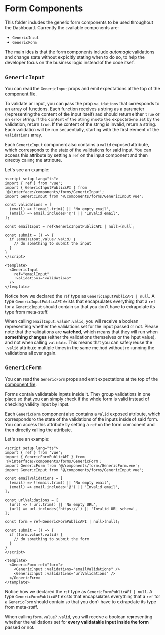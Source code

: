 # Form Components

This folder includes the generic form components to be used throughout the Dashboard. Currently the available components are:

- `GenericInput`
- `GenericForm`

The main idea is that the form components include _automagic_ validations and change state without explicitly stating when to do so, to help the developer focus on the business logic instead of the code itself.

## `GenericInput`

You can read the `GenericInput` props and emit expectations at the top of the [component file](./GenericInput.vue).

To validate an input, you can pass the prop `validations` that corresponds to an array of functions. Each function receives a string as a parameter (representing the content of the input itself) and should return either `true` or an error string. If the content of the string meets the expectations set by the validation, return `true`. If the content of the string is invalid, return a string. Each validation will be run sequentially, starting with the first element of the `validations` array.

Each `GenericInput` component also contains a `valid` exposed attribute, which corresponds to the state of the validations for said input. You can access this attribute by setting a `ref` on the input component and then directly calling the attribute.

Let's see an example:

```vue
<script setup lang="ts">
import { ref } from 'vue';
import { GenericInputPublicAPI } from '@/interfaces/components/forms/GenericInput';
import GenericInput from '@/components/forms/GenericInput.vue';

const validations = [
  (email) => !!email.trim() || 'No empty email',
  (email) => email.includes('@') || 'Invalid email',
];

const emailInput = ref<GenericInputPublicAPI | null>(null);

const submit = () => {
  if (emailInput.value?.valid) {
    // do something to submit the input
  }
}
</script>

<template>
  <GenericInput
    ref="emailInput"
    :validations="validations"
  />
</template>
```

Notice how we declared the `ref` type as `GenericInputPublicAPI | null`. A type `GenericInputPublicAPI` exists that encapsulates everything that a `ref` for a `GenericInput` should contain so that you don't have to extrapolate its type from meta-stuff.

When calling `emailInput.value?.valid`, you will receive a boolean representing whether the validations set for the input passed or not. Please note that the validations are **watched**, which means that they will run when **something changes** (either the validations themselves or the input value), and not when calling `validate`. This means that you can safely reuse the `.valid` attribute multiple times in the same method without re-running the validations all over again.

## `GenericForm`

You can read the `GenericForm` props and emit expectations at the top of the [component file](./GenericForm.vue).

Forms contain validatable inputs inside it. They group validations in one place so that you can simply check if the whole form is valid instead of checking validity input by input.

Each `GenericForm` component also contains a `valid` exposed attribute, which corresponds to the state of the validations of the inputs inside of said form. You can access this attribute by setting a `ref` on the form component and then directly calling the attribute.

Let's see an example:

```vue
<script setup lang="ts">
import { ref } from 'vue';
import { GenericFormPublicAPI } from '@/interfaces/components/forms/GenericForm';
import GenericForm from '@/components/forms/GenericForm.vue';
import GenericInput from '@/components/forms/GenericInput.vue';

const emailValidations = [
  (email) => !!email.trim() || 'No empty email',
  (email) => email.includes('@') || 'Invalid email',
];

const urlValidations = [
  (url) => !!url.trim() || 'No empty URL',
  (url) => url.includes('https://') || 'Invalid URL schema',
];

const form = ref<GenericFormPublicAPI | null>(null);

const submit = () => {
  if (form.value?.valid) {
    // do something to submit the form
  }
}
</script>

<template>
  <GenericForm ref="form">
    <GenericInput :validations="emailValidations" />
    <GenericInput :validations="urlValidations" />
  </GenericForm>
</template>
```

Notice how we declared the `ref` type as `GenericFormPublicAPI | null`. A type `GenericFormPublicAPI` exists that encapsulates everything that a `ref` for a `GenericForm` should contain so that you don't have to extrapolate its type from meta-stuff.

When calling `form.value?.valid`, you will receive a boolean representing whether the validations set for **every validatable input inside the form** passed or not.

